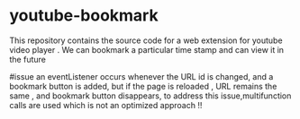 # youtube-bookmark
This repository contains the source code for a web extension for youtube video player . We can bookmark a particular time stamp and can view it in the future
































#issue
an eventListener occurs whenever the URL id is changed, and a bookmark button is added,
but if the page is reloaded , URL remains the same , and bookmark button disappears, to address this issue,multifunction calls are used which is not an optimized approach !! 